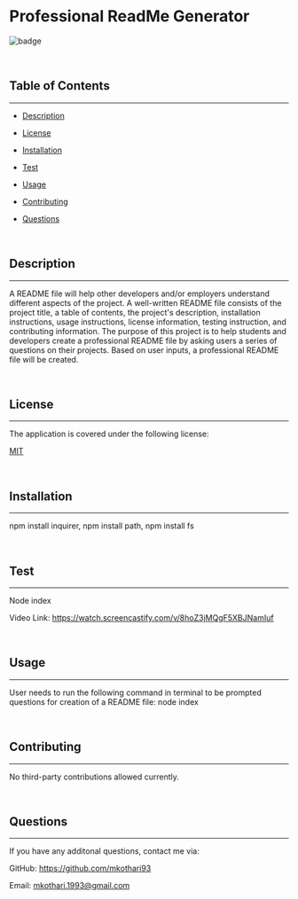 # <strong>Professional ReadMe Generator</strong>
![badge](https://img.shields.io/badge/License-MIT-blue.svg)

<br>

## <strong>Table of Contents</strong>
---
* [Description](#description)

* [License](#license)

* [Installation](#installation)

* [Test](#test)

* [Usage](#usage)

* [Contributing](#contributing)

* [Questions](#questions)

<br>

## <strong>Description</strong>
---
  A README file will help other developers and/or employers understand different aspects of the project. A well-written README file consists of the project title, a table of contents, the project's description, installation instructions, usage instructions, license information, testing instruction, and contributing information. The purpose of this project is to help students and developers create a professional README file by asking users a series of questions on their projects. Based on user inputs, a professional README file will be created.

<br>

## <strong>License</strong>
---
  
      
The application is covered under the following license:

[MIT](https://opensource.org/licenses/MIT)
    
    

<br>

## <strong>Installation</strong>
---
  npm install inquirer, npm install path, npm install fs

<br>

## <strong>Test</strong>
---
  Node index
  
  Video Link:
  https://watch.screencastify.com/v/8hoZ3jMQgF5XBJNamIuf

<br>

## <strong>Usage</strong>
---
  User needs to run the following command in terminal to be prompted questions for creation of a README file: node index

<br>

## <strong>Contributing</strong>
---
  No third-party contributions allowed currently.

<br>

## <strong>Questions</strong>
---
If you have any additonal questions, contact me via:

GitHub: <https://github.com/mkothari93>

Email: <mkothari.1993@gmail.com>

<br>

